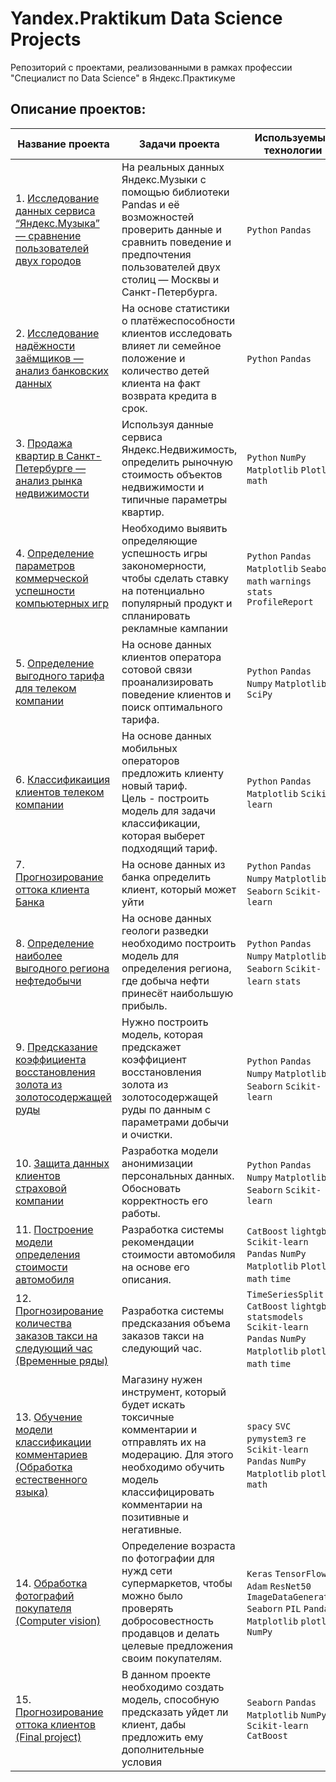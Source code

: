 # Yandex.Praktikum Data Science Projects

Репозиторий с проектами, реализованными в рамках профессии "Специалист по Data Science" в Яндекс.Практикуме

## Описание проектов:

| Название проекта | Задачи проекта| Используемые технологии|Статус|
|-|-|-|-|
|1. [Исследование данных сервиса “Яндекс.Музыка” — сравнение пользователей двух городов](https://github.com/kama8ullet/Yandex/blob/main/01_Yandex_music/Yandex_music.ipynb)|На реальных данных Яндекс.Музыки c помощью библиотеки Pandas и её возможностей проверить данные и сравнить поведение и предпочтения пользователей двух столиц — Москвы и Санкт-Петербурга.| `Python` `Pandas`|Завершён|
|2. [Исследование надёжности заёмщиков — анализ банковских данных](https://github.com/kama8ullet/Yandex/blob/main/02_Data_processing/Data_processing.ipynb)|На основе статистики о платёжеспособности клиентов исследовать влияет ли семейное положение и количество детей клиента на факт возврата кредита в срок.|`Python` `Pandas`|Завершён|
|3. [Продажа квартир в Санкт-Петербурге — анализ рынка недвижимости](https://github.com/kama8ullet/Yandex/blob/main/03_Research_data_analysis/Research_real_estate_data.ipynb)|Используя данные сервиса Яндекс.Недвижимость, определить рыночную стоимость объектов недвижимости и типичные параметры квартир.|`Python` `NumPy` `Matplotlib` `Plotly` `math`|Завершён|
|4. [Определение параметров коммерческой успешности компьютерных игр](https://github.com/kama8ullet/Yandex/blob/main/04_Game_analytics/Game_analytics.ipynb)|Необходимо выявить определяющие успешность игры закономерности, чтобы сделать ставку на потенциально популярный продукт и спланировать рекламные кампании|`Python` `Pandas` `Matplotlib` `Seaborn` `math` `warnings` `stats` `ProfileReport`|Завершён|
|5. [Определение выгодного тарифа для телеком компании](https://github.com/kama8ullet/Yandex/blob/main/05_Statistical_analysis/Statistical_analysis.ipynb)|На основе данных клиентов оператора сотовой связи проанализировать поведение клиентов и поиск оптимального тарифа.|`Python` `Pandas` `Numpy` `Matplotlib` `SciPy`|Завершён|
|6. [Классификаиция клиентов телеком компании](https://github.com/kama8ullet/Yandex/blob/main/06_Machine_learning_beginning/Machine_learning_beginning.ipynb)|На основе данных мобильных операторов предложить клиенту  новый тариф. <br> Цель - построить модель для задачи классификации, которая выберет подходящий тариф.|`Python` `Pandas` `Matplotlib` `Scikit-learn`|Завершён|
|7. [Прогнозирование оттока клиента Банка](https://github.com/kama8ullet/Yandex/blob/main/07_Customer_outflow/Customer_outflow.ipynb)|На основе данных из банка определить клиент, который может уйти|`Python` `Pandas` `Numpy` `Matplotlib` `Seaborn` `Scikit-learn`|Завершён|
|8. [Определение наиболее выгодного региона нефтедобычи](https://github.com/kama8ullet/Yandex/blob/main/08_Machine_learning_business/Machine_learning_business.ipynb)|На основе данных геологи разведки необходимо построить модель для определения региона, где добыча нефти принесёт наибольшую прибыль.|`Python` `Pandas` `Numpy` `Matplotlib` `Seaborn` `Scikit-learn` `stats`|Завершён|
|9. [Предсказание коэффициента восстановления золота из золотосодержащей руды](https://github.com/kama8ullet/Yandex/blob/main/09_Gold_recovery/Gold_recovery.ipynb)|Нужно построить модель, которая предскажет коэффициент восстановления золота из золотосодержащей руды по данным с параметрами добычи и очистки.|`Python` `Pandas` `Numpy` `Matplotlib` `Seaborn` `Scikit-learn`|Завершён|
|10. [Защита данных клиентов страховой компании](https://github.com/kama8ullet/Yandex/blob/main/10_Linear_algebra/linear_algebra.ipynb)|Разработка модели анонимизации персональных данных. Обосновать корректность его работы.|`Python` `Pandas` `Numpy` `Matplotlib` `Seaborn` `Scikit-learn`|Завершён|
|11. [Построение модели определения стоимости автомобиля](https://github.com/kama8ullet/Yandex/blob/main/11_Car_cost/Car_cost.ipynb)|Разработка системы рекомендации стоимости автомобиля на основе его описания.|`CatBoost` `lightgbm` `Scikit-learn` `Pandas` `NumPy` `Matplotlib` `Plotly` `math` `time`|Завершён|
|12. [Прогнозирование количества заказов такси на следующий час (Временные ряды)](https://github.com/kama8ullet/Yandex/blob/main/12_Time_series/Time_series.ipynb)|Разработка системы предсказания объема заказов такси на следующий час.|`TimeSeriesSplit` `CatBoost` `lightgbm` `statsmodels` `Scikit-learn` `Pandas` `NumPy` `Matplotlib` `plotly` `math` `time`|Завершён|
|13. [Обучение модели классификации комментариев (Обработка естественного языка)](https://github.com/kama8ullet/Yandex/blob/main/13_Natural_language/Natural_language.ipynb)|Магазину нужен инструмент, который будет искать токсичные комментарии и отправлять их на модерацию. Для этого необходимо обучить модель классифицировать комментарии на позитивные и негативные.| `spacy` `SVC` `pymystem3` `re` `Scikit-learn` `Pandas` `NumPy` `Matplotlib` `plotly` `math`|Завершён|
|14. [Обработка фотографий покупателя (Computer vision)](https://github.com/kama8ullet/Yandex/blob/main/14_Computer_vision/Computer_vision.ipynb)|Определение возраста по фотографии для нужд сети супермаркетов, чтобы можно было проверять добросовестность продавцов и делать целевые предложения своим покупателям. |`Keras` `TensorFlow` `Adam` `ResNet50` `ImageDataGenerator` `Seaborn` `PIL` `Pandas` `Matplotlib` `plotly` `NumPy`|Завершён|
|15. [Прогнозирование оттока клиентов (Final project)](https://github.com/kama8ullet/Yandex/blob/main/15_telecom_customer_churn/Telecom_customer_churn.ipynb)|В данном проекте необходимо создать модель, способную предсказать уйдет ли клиент, дабы предложить ему дополнительные условия|`Seaborn` `Pandas` `Matplotlib` `NumPy` `Scikit-learn` `CatBoost`|Завершён|
